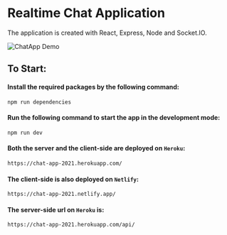 # Realtime Chat Application

The application is created with React, Express, Node and Socket.IO.

![ChatApp Demo](./assets/chatapp-demo.gif)

## To Start:

#### Install the required packages by the following command:

```
npm run dependencies
```

#### Run the following command to start the app in the development mode:

```
npm run dev
```

#### Both the server and the client-side are deployed on `Heroku`:

```
https://chat-app-2021.herokuapp.com/
```

#### The client-side is also deployed on `Netlify`:

```
https://chat-app-2021.netlify.app/ 
```

#### The server-side url on `Heroku` is:
```
https://chat-app-2021.herokuapp.com/api/
```